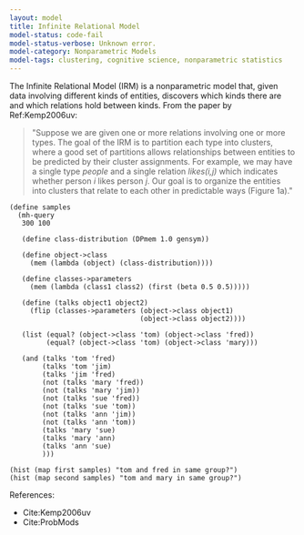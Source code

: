 ```yaml
---
layout: model
title: Infinite Relational Model
model-status: code-fail
model-status-verbose: Unknown error.
model-category: Nonparametric Models
model-tags: clustering, cognitive science, nonparametric statistics
---
```


The Infinite Relational Model (IRM) is a nonparametric model that,
given data involving different kinds of entities, discovers which
kinds there are and which relations hold between kinds. From the
paper by Ref:Kemp2006uv:

> "Suppose we are given one or more relations involving one or more
> types. The goal of the IRM is to partition each type into clusters,
> where a good set of partitions allows relationships between
> entities to be predicted by their cluster assignments. For example,
> we may have a single type *people* and a single relation
> *likes(i,j)* which indicates whether person *i* likes person
> *j*. Our goal is to organize the entities into clusters that relate
> to each other in predictable ways (Figure 1a)."

    (define samples
      (mh-query
       300 100
    
       (define class-distribution (DPmem 1.0 gensym))
    
       (define object->class
         (mem (lambda (object) (class-distribution))))
    
       (define classes->parameters
         (mem (lambda (class1 class2) (first (beta 0.5 0.5)))))
    
       (define (talks object1 object2)
         (flip (classes->parameters (object->class object1)
                                    (object->class object2))))
    
       (list (equal? (object->class 'tom) (object->class 'fred))
             (equal? (object->class 'tom) (object->class 'mary)))
    
       (and (talks 'tom 'fred)
            (talks 'tom 'jim)
            (talks 'jim 'fred)
            (not (talks 'mary 'fred))
            (not (talks 'mary 'jim))
            (not (talks 'sue 'fred))
            (not (talks 'sue 'tom))
            (not (talks 'ann 'jim))
            (not (talks 'ann 'tom))
            (talks 'mary 'sue)
            (talks 'mary 'ann)
            (talks 'ann 'sue)
            )))
    
    (hist (map first samples) "tom and fred in same group?")
    (hist (map second samples) "tom and mary in same group?")

References:

- Cite:Kemp2006uv
- Cite:ProbMods
